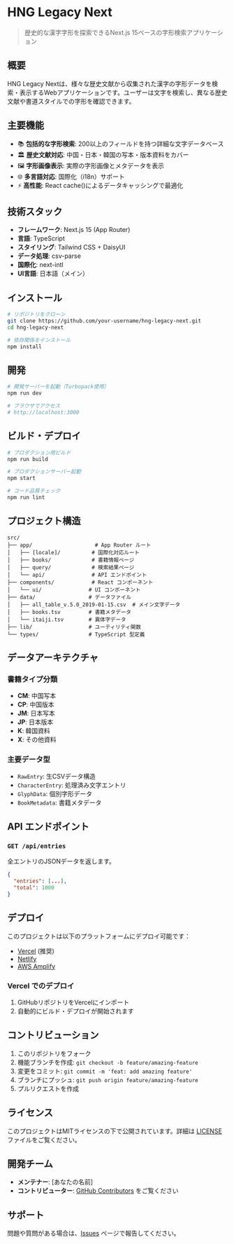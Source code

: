 # HNG Legacy Next

> 歴史的な漢字字形を探索できるNext.js 15ベースの字形検索アプリケーション

## 概要

HNG Legacy Nextは、様々な歴史文献から収集された漢字の字形データを検索・表示するWebアプリケーションです。ユーザーは文字を検索し、異なる歴史文献や書道スタイルでの字形を確認できます。

## 主要機能

- 📚 **包括的な字形検索**: 200以上のフィールドを持つ詳細な文字データベース
- 🏛️ **歴史文献対応**: 中国・日本・韓国の写本・版本資料をカバー
- 🖼️ **字形画像表示**: 実際の字形画像とメタデータを表示
- 🌐 **多言語対応**: 国際化（i18n）サポート
- ⚡ **高性能**: React cache()によるデータキャッシングで最適化

## 技術スタック

- **フレームワーク**: Next.js 15 (App Router)
- **言語**: TypeScript
- **スタイリング**: Tailwind CSS + DaisyUI
- **データ処理**: csv-parse
- **国際化**: next-intl
- **UI言語**: 日本語（メイン）

## インストール

```bash
# リポジトリをクローン
git clone https://github.com/your-username/hng-legacy-next.git
cd hng-legacy-next

# 依存関係をインストール
npm install
```

## 開発

```bash
# 開発サーバーを起動（Turbopack使用）
npm run dev

# ブラウザでアクセス
# http://localhost:3000
```

## ビルド・デプロイ

```bash
# プロダクション用ビルド
npm run build

# プロダクションサーバー起動
npm start

# コード品質チェック
npm run lint
```

## プロジェクト構造

```
src/
├── app/                    # App Router ルート
│   ├── [locale]/          # 国際化対応ルート
│   ├── books/             # 書籍情報ページ
│   ├── query/             # 検索結果ページ
│   └── api/               # API エンドポイント
├── components/            # React コンポーネント
│   └── ui/               # UI コンポーネント
├── data/                 # データファイル
│   ├── all_table_v.5.0_2019-01-15.csv  # メイン文字データ
│   ├── books.tsv         # 書籍メタデータ
│   └── itaiji.tsv        # 異体字データ
├── lib/                  # ユーティリティ関数
└── types/                # TypeScript 型定義
```

## データアーキテクチャ

### 書籍タイプ分類

- **CM**: 中国写本
- **CP**: 中国版本
- **JM**: 日本写本
- **JP**: 日本版本
- **K**: 韓国資料
- **X**: その他資料

### 主要データ型

- `RawEntry`: 生CSVデータ構造
- `CharacterEntry`: 処理済み文字エントリ
- `GlyphData`: 個別字形データ
- `BookMetadata`: 書籍メタデータ

## API エンドポイント

### `GET /api/entries`

全エントリのJSONデータを返します。

```json
{
  "entries": [...],
  "total": 1000
}
```

## デプロイ

このプロジェクトは以下のプラットフォームにデプロイ可能です：

- [Vercel](https://vercel.com/new) (推奨)
- [Netlify](https://www.netlify.com/)
- [AWS Amplify](https://aws.amazon.com/amplify/)

### Vercel でのデプロイ

1. GitHubリポジトリをVercelにインポート
2. 自動的にビルド・デプロイが開始されます

## コントリビューション

1. このリポジトリをフォーク
2. 機能ブランチを作成: `git checkout -b feature/amazing-feature`
3. 変更をコミット: `git commit -m 'feat: add amazing feature'`
4. ブランチにプッシュ: `git push origin feature/amazing-feature`
5. プルリクエストを作成

## ライセンス

このプロジェクトはMITライセンスの下で公開されています。詳細は [LICENSE](LICENSE) ファイルをご覧ください。

## 開発チーム

- **メンテナー**: [あなたの名前]
- **コントリビューター**: [GitHub Contributors](https://github.com/your-username/hng-legacy-next/contributors) をご覧ください

## サポート

問題や質問がある場合は、[Issues](https://github.com/your-username/hng-legacy-next/issues) ページで報告してください。
